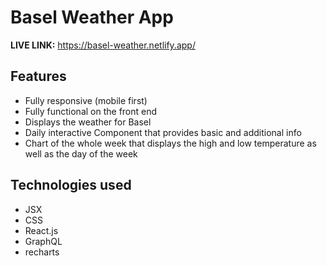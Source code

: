 # Basel Weather App

**LIVE LINK:** https://basel-weather.netlify.app/

## Features
* Fully responsive (mobile first)
* Fully functional on the front end
* Displays the weather for Basel
* Daily interactive Component that provides basic and additional info
* Chart of the whole week that displays the high and low temperature as well as the day of the week

## Technologies used 
* JSX
* CSS
* React.js
* GraphQL
* recharts
